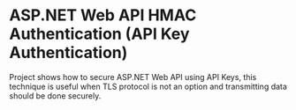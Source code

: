 ASP.NET Web API HMAC Authentication (API Key Authentication)
========================

Project shows how to secure ASP.NET  Web API using API Keys, this technique is useful when TLS protocol is not an option and transmitting data should be done securely.
